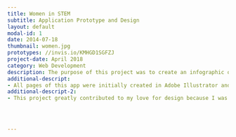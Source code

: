 ```yaml
---
title: Women in STEM
subtitle: Application Prototype and Design
layout: default
modal-id: 1
date: 2014-07-18
thumbnail: women.jpg 
prototypes: //invis.io/KMHGD1SGFZJ
project-date: April 2018
category: Web Development
description: The purpose of this project was to create an infographic on a topic of interest that effectively conveyed data to the audience.  I chose the topic of Women in STEM Fields because there are many misconceptions of whether or not numbers are growing, staying the same and so on, as well as the pay gap and several other subjects.  This allowed for me to learn more about the topic myself, meanwhile finding a passion for seeking truth which has become one of my primary domains through social activism and shedding light on difficult realities.
additional-descript: 
- All pages of this app were initially created in Adobe Illustrator and were then transferred into InVision to create the working prototype.  Each page is is within one click to return back to the table of contents and each also has an infographic of a different theme.
additional-descript-2:
- This project greatly contributed to my love for design because I was able to better understand the difficulties of making an app easy to navigate, filled with information without looking crammed, and selecting colors and shapes to create intuitive and captivating infographics.




---
```

